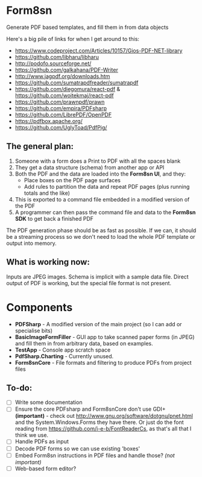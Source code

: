 # Form8sn
Generate PDF based templates, and fill them in from data objects

Here's a big pile of links for when I get around to this:

* https://www.codeproject.com/Articles/10157/Gios-PDF-NET-library
* https://github.com/libharu/libharu
* http://podofo.sourceforge.net/
* https://github.com/galkahana/PDF-Writer
* http://www.jagpdf.org/downloads.htm
* https://github.com/sumatrapdfreader/sumatrapdf
* https://github.com/diegomura/react-pdf   &    https://github.com/wojtekmaj/react-pdf
* https://github.com/prawnpdf/prawn
* https://github.com/empira/PDFsharp
* https://github.com/LibrePDF/OpenPDF
* https://pdfbox.apache.org/
* https://github.com/UglyToad/PdfPig/


The general plan:
-----------------

1. Someone with a form does a Print to PDF with all the spaces blank
2. They get a data structure (schema) from another app or API
3. Both the PDF and the data are loaded into the **Form8sn UI**, and they:
   - Place boxes on the PDF page surfaces
   - Add rules to partition the data and repeat PDF pages (plus running totals and the like)
4. This is exported to a command file embedded in a modified version of the PDF
5. A programmer can then pass the command file and data to the **Form8sn SDK** to get back a finished PDF

The PDF generation phase should be as fast as possible. If we can, it should be a streaming process so we
don't need to load the whole PDF template or output into memory.

What is working now:
--------------------

Inputs are JPEG images.
Schema is implicit with a sample data file.
Direct output of PDF is working, but the special file format is not present.

Components
==========

* **PDFSharp** - A modified version of the main project (so I can add or specialise bits)
* **BasicImageFormFiller** - GUI app to take scanned paper forms (in JPEG) and
  fill them in from arbitrary data, based on examples.
* **TestApp** - Console app scratch space
* **PdfSharp.Charting** - Currently unused.
* **Form8snCore** - File formats and filtering to produce PDFs from project files

To-do:
------

* [ ] Write some documentation
* [ ] Ensure the core PDFsharp and Form8snCore don't use GDI+ **(important)** - check
  out http://www.gnu.org/software/dotgnu/pnet.html and the System.Windows.Forms they have there.
  Or just do the font reading from https://github.com/i-e-b/FontReaderCs, as that's all that
  I think we use.
* [ ] Handle PDFs as input
* [ ] Decode PDF forms so we can use existing 'boxes'
* [ ] Embed Form8sn instructions in PDF files and handle those? *(not important)*
* [ ] Web-based form editor?